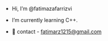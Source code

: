 - Hi, I’m @fatimazafarrizvi

- I’m currently learning C++.
- 📩 contact - fatimarz1215@gmail.com

<!---
fatimazafarrizvi/fatimazafarrizvi is a ✨ special ✨ repository because its `README.md` (this file) appears on your GitHub profile.
You can click the Preview link to take a look at your changes.
--->
